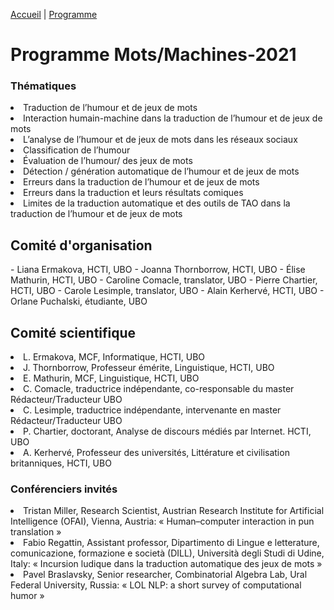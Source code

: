 [Accueil](https://motsmachines.github.io/2021/accueil) | [Programme](https://motsmachines.github.io/2021/programme)

# Programme Mots/Machines-2021

<h3>Thématiques</h3>
<li>Traduction de l’humour et de jeux de mots</li>
<li>Interaction humain-machine dans la traduction de l’humour et de jeux de mots</li>
<li>L’analyse de l’humour et de jeux de mots dans les réseaux sociaux</li>
<li>Classification de l’humour</li>
<li>Évaluation de l’humour/ des jeux de mots</li>
<li>Détection / génération automatique de l’humour et de jeux de mots</li>
<li>Erreurs dans la traduction de l’humour et de  jeux de mots</li>
<li>Erreurs dans la traduction et leurs résultats comiques</li>
<li>Limites  de la traduction automatique et des outils de TAO dans la traduction de l’humour et de  jeux de mots</li>


<h2>Comité d'organisation</h2>
- Liana Ermakova, HCTI, UBO
- Joanna Thornborrow, HCTI, UBO
- Élise Mathurin, HCTI, UBO
- Caroline Comacle, translator, UBO
- Pierre Chartier, HCTI, UBO
- Carole Lesimple, translator, UBO
- Alain Kerhervé, HCTI, UBO
- Orlane Puchalski, étudiante, UBO

<h2>Comité scientifique</h2>
<li>L. Ermakova, MCF, Informatique, HCTI, UBO</li>
<li>J. Thornborrow, Professeur émérite, Linguistique, HCTI, UBO</li>
<li>E. Mathurin, MCF, Linguistique, HCTI, UBO</li>
<li>C. Comacle, traductrice indépendante, co-responsable du master Rédacteur/Traducteur UBO</li>
<li>C. Lesimple, traductrice indépendante, intervenante en master Rédacteur/Traducteur UBO</li>
<li>P. Chartier, doctorant, Analyse de discours médiés par Internet. HCTI, UBO</li>
<li>A. Kerhervé, Professeur des universités, Littérature et civilisation britanniques, HCTI, UBO</li>
	
<h3>Conférenciers invités</h3>
<li>Tristan Miller, Research Scientist, Austrian Research Institute for Artificial Intelligence (OFAI), Vienna, Austria: « Human–computer interaction in pun translation »</li>
<li>Fabio Regattin, Assistant professor, Dipartimento di Lingue e letterature, comunicazione, formazione e società (DILL), Università degli Studi di Udine, Italy: « Incursion ludique dans la traduction automatique des jeux de mots »</li>
<li>Pavel Braslavsky, Senior researcher, Combinatorial Algebra Lab, Ural Federal University, Russia: « LOL NLP: a short survey of  computational humor »</li>
